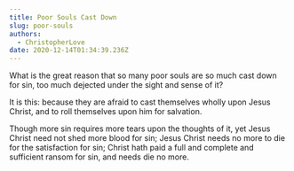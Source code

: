 ```yaml
---
title: Poor Souls Cast Down
slug: poor-souls
authors:
  - ChristopherLove
date: 2020-12-14T01:34:39.236Z
---
```

What is the great reason that so many poor souls are so much cast down for sin, too much dejected under the sight and sense of it?

It is this: because they are afraid to cast themselves wholly upon Jesus Christ, and to roll themselves upon him for salvation.

Though more sin requires more tears upon the thoughts of it, yet Jesus Christ need not shed more blood for sin; Jesus Christ needs no more to die for the satisfaction for sin; Christ hath paid a full and complete and sufficient ransom for sin, and needs die no more.